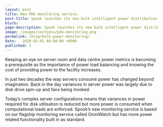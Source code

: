```yaml
---
layout: post
title: New PDU monitoring service.
post-title: Spook launches its new bulk intelligent power distribution unit (PDU) monitoring service.
blurb: 
page-description: Spook launches its new bulk intelligent power distribution unit (PDU) monitoring service that improves upon conventional single device monitoring.
image: /images/sections/pdu-monitoring.png 
permalink: /blog/bulk-power-monitoring/
date:   2020-02-01 08:00:00 +0000
published: 1
---
```


Keeping an eye on server room and data centre power metrics is becoming a prerequisite as the importance of power load balancing and knowing the cost of providing power to the facility increases.

In just two decades the way servers consume power has changed beyond imagination. Back in the day variances in server power was largely due to disk drive spin-up and fans being invoked.

Today’s complex server configurations means that variances in power required for disk utilisation is reduced but more power is consumed when computational loads are enforced.
Spook’s new monitoring service is based on our flagship monitoring service called OmniWatch but has more power related functionality built in as standard.
